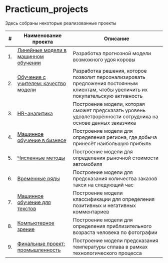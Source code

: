 # Practicum_projects

Здесь собраны некоторые реализованные проекты

| #    | Наименование проекта                | Описание                                                     |
| ---- | ------------------------------------------------------------ | ------------------------------------------------------------ |
| 1.   | [Линейные модели в машинном обучении](https://github.com/aggpost/Practicum_projects/tree/main/LinearModels) | Разработка прогнозной модели возможного удоя коровы |
| 2.   | [Обучение с учителем: качество модели](https://github.com/aggpost/Practicum_projects/tree/main/SupervisedLearning) | Разработка решения, которое позволит персонализировать предложения постоянным клиентам, чтобы увеличить их покупательскую активность |
| 3.   | [HR-аналитика](https://github.com/aggpost/Practicum_projects/tree/main/HR) | Построение модели, которая сможет предсказать уровень удовлетворённости сотрудника на основе данных заказчика |
| 4.   | [Машинное обучение в бизнесе](https://github.com/aggpost/Practicum_projects/tree/main/BusinessML) | Построение модели для определения региона, где добыча принесёт наибольшую прибыль |
| 5.   | [Численные методы](https://github.com/aggpost/Practicum_projects/tree/main/NumMethods) | Построение модели для определения рыночной стоимости автомобиля |
| 6.   | [Временные ряды](https://github.com/aggpost/Practicum_projects/tree/main/TimeSeries) | Построение модели для предсказания количества заказов такси на следующий час |
| 7.   | [Машинное обучение для текстов](https://github.com/aggpost/Practicum_projects/tree/main/TextsML) | Построение модели классификации для определения позитивных и негативных комментариев |
| 8.   | [Компьютерное зрение](https://github.com/aggpost/Practicum_projects/tree/main/Computer%20Vision) | Построение модели для определения приблизительного возраста человека по фотографии |
| 9.   | [Финальные проект: промышленность](https://github.com/aggpost/Practicum_projects/tree/main/Industry) | Построение модели предсказания температуры сплава в рамках технологического процесса |
